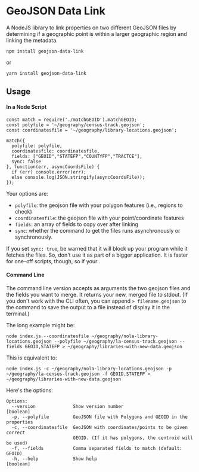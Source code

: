 # GeoJSON Data Link
A NodeJS library to link properties on two different GeoJSON files by determining if a geographic point is within a larger geographic region and linking the metadata.

`npm install geojson-data-link`

or

`yarn install geojson-data-link`

## Usage

#### In a Node Script

```
const match = require('./matchGEOID').matchGEOID;
const polyfile = '~/geography/census-track.geojson';
const coordinatesfile = '~/geography/library-locations.geojson';

match({
  polyfile: polyfile,
  coordinatesfile: coordinatesfile,
  fields: ["GEOID","STATEFP","COUNTYFP","TRACTCE"],
  sync: false
}, function(err, asyncCoordsFile) {
  if (err) console.error(err);
  else console.log(JSON.stringify(asyncCoordsFile));
});

```
Your options are:

- `polyfile`: the geojson file with your polygon features (i.e., regions to check)
- `coordinatesfile`: the geojson file with your point/coordinate features
- `fields`: an array of fields to copy over after linking
- `sync`: whether the command to get the files runs asynchronously or synchronously.

If you set `sync: true`, be warned that it will block up your program while it fetches the files. So, don't use it as part of a bigger application. It is faster for one-off scripts, though, so if your .

#### Command Line
The command line version accepts as arguments the two geojson files and the fields you want to merge. It returns your new, merged file to stdout. (If you don't work with the CLI often, you can append `> filename.geojson` to the command to save the output to a file instead of display it in the terminal.)

The long example might be:

```
node index.js --coordinatesfile ~/geography/nola-library-locations.geojson --polyfile ~/geography/la-census-track.geojson --fields GEOID,STATEFP > ~/geography/libraries-with-new-data.geojson
```

This is equivalent to:

```
node index.js -c ~/geography/nola-library-locations.geojson -p ~/geography/la-census-track.geojson -f GEOID,STATEFP > ~/geography/libraries-with-new-data.geojson
```

Here's the options:
```
Options:
  --version              Show version number                           [boolean]
  -p, --polyfile         GeoJSON file with Polygons and GEOID in the properties
  -c, --coordinatesfile  GeoJSON with coordinates/points to be given correct
                         GEOID. (If it has polygons, the centroid will be used)
  -f, --fields           Comma separated fields to match (default: GEOID)
  -h, --help             Show help                                     [boolean]
```
